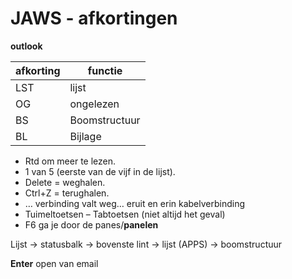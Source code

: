 
# JAWS - afkortingen

**outlook**

|  afkorting| functie |
|---|---|
| LST | lijst |
| OG | ongelezen |
| BS | Boomstructuur |
| BL | Bijlage |

* Rtd om meer te lezen. 
* 1 van 5 (eerste van de vijf in de lijst). 
* Delete = weghalen. 
* Ctrl+Z = terughalen. 
* … verbinding valt weg… eruit en erin kabelverbinding
* Tuimeltoetsen – Tabtoetsen (niet altijd het geval)
* F6 ga je door de panes/**panelen**

Lijst -> statusbalk -> bovenste lint -> lijst (APPS) -> boomstructuur

**Enter** open van email
 
